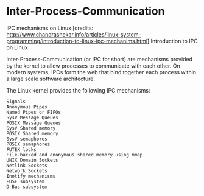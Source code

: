 # Inter-Process-Communication

IPC mechanisms on Linux [credits: http://www.chandrashekar.info/articles/linux-system-programming/introduction-to-linux-ipc-mechanims.html]
Introduction to IPC on Linux

Inter-Process-Communication (or IPC for short) are mechanisms provided by the kernel to allow processes to communicate with each other. On modern systems, IPCs form the web that bind together each process within a large scale software architecture.

The Linux kernel provides the following IPC mechanisms:

    Signals
    Anonymous Pipes
    Named Pipes or FIFOs
    SysV Message Queues
    POSIX Message Queues
    SysV Shared memory
    POSIX Shared memory
    SysV semaphores
    POSIX semaphores
    FUTEX locks
    File-backed and anonymous shared memory using mmap
    UNIX Domain Sockets
    Netlink Sockets
    Network Sockets
    Inotify mechanisms
    FUSE subsystem
    D-Bus subsystem

